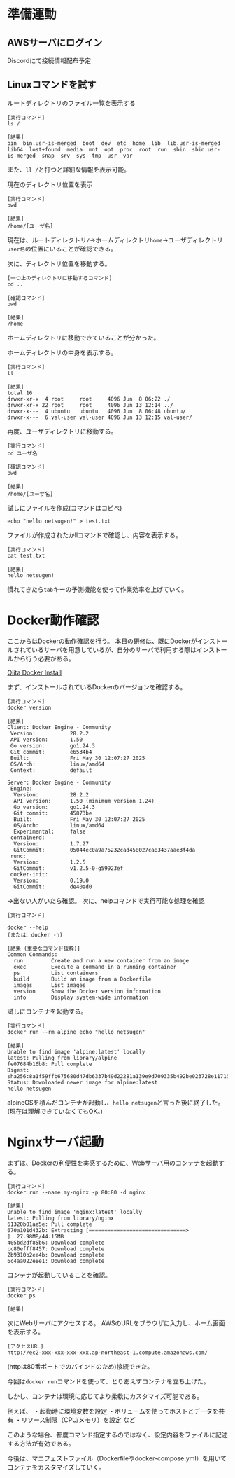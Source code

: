 # 準備運動

## AWSサーバにログイン
Discordにて接続情報配布予定

## Linuxコマンドを試す

ルートディレクトリのファイル一覧を表示する
```
[実行コマンド]
ls /

[結果]
bin  bin.usr-is-merged  boot  dev  etc  home  lib  lib.usr-is-merged  lib64  lost+found  media  mnt  opt  proc  root  run  sbin  sbin.usr-is-merged  snap  srv  sys  tmp  usr  var
```
また、`ll /`と打つと詳細な情報を表示可能。

現在のディレクトリ位置を表示

```
[実行コマンド]
pwd

[結果]
/home/[ユーザ名]
```

現在は、ルートディレクトリ`/`→ホームディレクトリ`home`→ユーザディレクトリ`user名`の位置にいることが確認できる。

次に、ディレクトリ位置を移動する。
```
[一つ上のディレクトリに移動するコマンド]
cd ..

[確認コマンド]
pwd

[結果]
/home
```
ホームディレクトリに移動できていることが分かった。

ホームディレクトリの中身を表示する。
```
[実行コマンド]
ll

[結果]
total 16
drwxr-xr-x  4 root     root     4096 Jun  8 06:22 ./
drwxr-xr-x 22 root     root     4096 Jun 13 12:14 ../
drwxr-x---  4 ubuntu   ubuntu   4096 Jun  8 06:48 ubuntu/
drwxr-x---  6 val-user val-user 4096 Jun 13 12:15 val-user/
```

再度、ユーザディレクトリに移動する。

```
[実行コマンド]
cd ユーザ名

[確認コマンド]
pwd

[結果]
/home/[ユーザ名]

```

試しにファイルを作成(コマンドはコピペ)
```
echo "hello netsugen!" > test.txt
```

ファイルが作成されたかllコマンドで確認し、内容を表示する。

```
[実行コマンド]
cat test.txt

[結果]
hello netsugen!
```

慣れてきたら`tab`キーの予測機能を使って作業効率を上げていく。


# Docker動作確認

ここからはDockerの動作確認を行う。
本日の研修は、既にDockerがインストールされているサーバを用意しているが、自分のサーバで利用する際はインストールから行う必要がある。

[Qiita Docker Install](https://qiita.com/haru_yama/items/487b0248a0694962a05d)

まず、インストールされているDockerのバージョンを確認する。

```
[実行コマンド]
docker version

[結果]
Client: Docker Engine - Community
 Version:           28.2.2
 API version:       1.50
 Go version:        go1.24.3
 Git commit:        e6534b4
 Built:             Fri May 30 12:07:27 2025
 OS/Arch:           linux/amd64
 Context:           default

Server: Docker Engine - Community
 Engine:
  Version:          28.2.2
  API version:      1.50 (minimum version 1.24)
  Go version:       go1.24.3
  Git commit:       45873be
  Built:            Fri May 30 12:07:27 2025
  OS/Arch:          linux/amd64
  Experimental:     false
 containerd:
  Version:          1.7.27
  GitCommit:        05044ec0a9a75232cad458027ca83437aae3f4da
 runc:
  Version:          1.2.5
  GitCommit:        v1.2.5-0-g59923ef
 docker-init:
  Version:          0.19.0
  GitCommit:        de40ad0
```
→出ない人がいたら確認。
次に、helpコマンドで実行可能な処理を確認

```
[実行コマンド]

docker --help
(または、docker -h)

[結果 (重要なコマンド抜粋)]
Common Commands:
  run         Create and run a new container from an image
  exec        Execute a command in a running container
  ps          List containers
  build       Build an image from a Dockerfile
  images      List images
  version     Show the Docker version information
  info        Display system-wide information
```

試しにコンテナを起動する。

```
[実行コマンド]
docker run --rm alpine echo "hello netsugen"

[結果]
Unable to find image 'alpine:latest' locally
latest: Pulling from library/alpine
fe07684b16b8: Pull complete 
Digest: sha256:8a1f59ffb675680d47db6337b49d22281a139e9d709335b492be023728e11715
Status: Downloaded newer image for alpine:latest
hello netsugen
```

alpineOSを積んだコンテナが起動し、`hello netsugen`と言った後に終了した。
(現在は理解できていなくてもOK。)


# Nginxサーバ起動
まずは、Dockerの利便性を実感するために、Webサーバ用のコンテナを起動する。

```
[実行コマンド]
docker run --name my-nginx -p 80:80 -d nginx

[結果]
Unable to find image 'nginx:latest' locally
latest: Pulling from library/nginx
61320b01ae5e: Pull complete 
670a101d432b: Extracting [===============================>                   ]  27.98MB/44.15MB
405bd2df85b6: Download complete 
cc80efff8457: Download complete 
2b9310b2ee4b: Download complete 
6c4aa022e8e1: Download complete 
```

コンテナが起動していることを確認。

```
[実行コマンド]
docker ps

[結果]

```

次にWebサーバにアクセスする。
AWSのURLをブラウザに入力し、ホーム画面を表示する。

```
[アクセスURL]
http://ec2-xxx-xxx-xxx-xxx.ap-northeast-1.compute.amazonaws.com/
```
(httpは80番ポートでのバインドのため)接続できた。

今回は`docker run`コマンドを使って、とりあえずコンテナを立ち上げた。

しかし、コンテナは環境に応じてより柔軟にカスタマイズ可能である。

例えば、
・起動時に環境変数を設定
・ボリュームを使ってホストとデータを共有
・リソース制限（CPU/メモリ）を設定
など


このような場合、都度コマンド指定するのではなく、設定内容をファイルに記述する方法が有効である。

今後は、マニフェストファイル（Dockerfileやdocker-compose.yml）を用いてコンテナをカスタマイズしていく。


